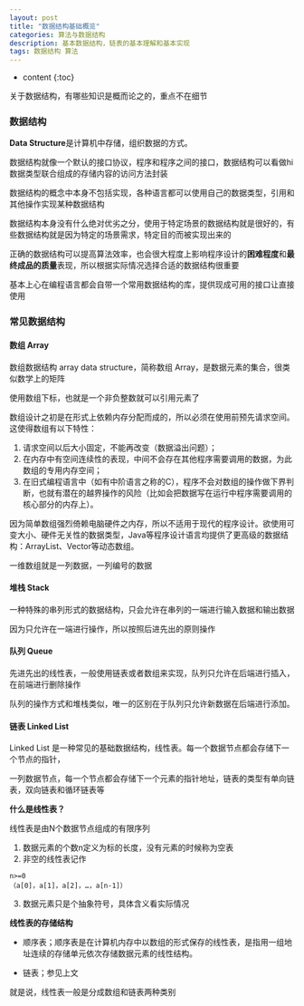 ```yaml
---
layout: post
title: "数据结构基础概览"
categories: 算法与数据结构
description: 基本数据结构，链表的基本理解和基本实现
tags: 数据结构 算法
---
```


* content
{:toc}

关于数据结构，有哪些知识是概而论之的，重点不在细节





### 数据结构

**Data Structure**是计算机中存储，组织数据的方式。

数据结构就像一个默认的接口协议，程序和程序之间的接口，数据结构可以看做hi数据类型联合组成的存储内容的访问方法封装

数据结构的概念中本身不包括实现，各种语言都可以使用自己的数据类型，引用和其他操作实现某种数据结构

数据结构本身没有什么绝对优劣之分，使用于特定场景的数据结构就是很好的，有些数据结构就是因为特定的场景需求，特定目的而被实现出来的

正确的数据结构可以提高算法效率，也会很大程度上影响程序设计的**困难程度**和**最终成品的质量**表现，所以根据实际情况选择合适的数据结构很重要

基本上心在编程语言都会自带一个常用数据结构的库，提供现成可用的接口让直接使用

### 常见数据结构

#### 数组 Array

数组数据结构 array data structure，简称数组 Array，是数据元素的集合，很类似数学上的矩阵

使用数组下标，也就是一个非负整数就可以引用元素了

数组设计之初是在形式上依赖内存分配而成的，所以必须在使用前预先请求空间。这使得数组有以下特性：

1. 请求空间以后大小固定，不能再改变（数据溢出问题）；
2. 在内存中有空间连续性的表现，中间不会存在其他程序需要调用的数据，为此数组的专用内存空间；
3. 在旧式编程语言中（如有中阶语言之称的C），程序不会对数组的操作做下界判断，也就有潜在的越界操作的风险（比如会把数据写在运行中程序需要调用的核心部分的内存上）。

因为简单数组强烈倚赖电脑硬件之内存，所以不适用于现代的程序设计。欲使用可变大小、硬件无关性的数据类型，Java等程序设计语言均提供了更高级的数据结构：ArrayList、Vector等动态数组。

一维数组就是一列数据，一列编号的数据

#### 堆栈 Stack

一种特殊的串列形式的数据结构，只会允许在串列的一端进行输入数据和输出数据

因为只允许在一端进行操作，所以按照后进先出的原则操作

#### 队列 Queue

先进先出的线性表，一般使用链表或者数组来实现，队列只允许在后端进行插入，在前端进行删除操作

队列的操作方式和堆栈类似，唯一的区别在于队列只允许新数据在后端进行添加。

#### 链表 Linked List

Linked List 是一种常见的基础数据结构，线性表。每一个数据节点都会存储下一个节点的指针，

一列数据节点，每一个节点都会存储下一个元素的指针地址，链表的类型有单向链表，双向链表和循环链表等

**什么是线性表？**

线性表是由N个数据节点组成的有限序列

1. 数据元素的个数n定义为标的长度，没有元素的时候称为空表
2. 非空的线性表记作

```
n>=0
（a[0]，a[1]，a[2]，…，a[n-1]）
```

3. 数据元素只是个抽象符号，具体含义看实际情况

**线性表的存储结构**

- 顺序表；顺序表是在计算机内存中以数组的形式保存的线性表，是指用一组地址连续的存储单元依次存储数据元素的线性结构。

- 链表；参见上文

就是说，线性表一般是分成数组和链表两种类别

